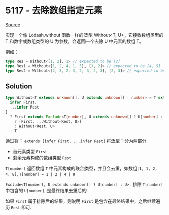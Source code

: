 # 5117 - 去除数组指定元素

[Source](https://github.com/lybenson/ts-checker/blob/master/src/5117-medium-without/template.ts)

实现一个像 Lodash.without 函数一样的泛型 Without<T, U>，它接收数组类型的 T 和数字或数组类型的 U 为参数，会返回一个去除 U 中元素的数组 T。

例如：

```ts
type Res = Without<[1, 2], 1> // expected to be [2]
type Res1 = Without<[1, 2, 4, 1, 5], [1, 2]> // expected to be [4, 5]
type Res2 = Without<[2, 3, 2, 3, 2, 3, 2, 3], [2, 3]> // expected to be []
```

## Solution

```ts
type Without<T extends unknown[], U extends unknown[] | number> = T extends [
  infer First,
  ...infer Rest
]
  ? First extends Exclude<T[number], U extends unknown[] ? U[number] : U>
    ? [First, ...Without<Rest, U>]
    : Without<Rest, U>
  : T
```

通过将 `T extends [infer First, ...infer Rest]` 将泛型 `T` 分为两部分

- 首元素类型 `First`
- 剩余元素构成的数组类型 `Rest`

`T[number]` 返回数组 `T` 中元素构成的联合类型，并且会去重，如数组`[1, 1, 2, 4, 8]`, `T[number] = 1 | 2 | 4 | 8`

`Exclude<T[number], U extends unknown[] ? U[number] : U>` : 排除 `T[number]` 中包含的 `U[number]`, 是最终结果去重后的

如果 `First` 属于排除后的结果，则说明 `First` 是包含在最终结果中，之后继续遍历 `Rest` 即可.
